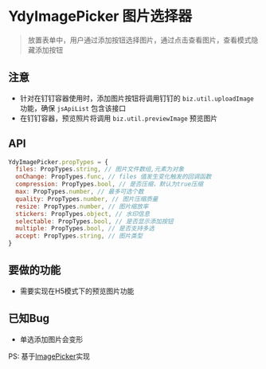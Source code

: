 # YdyImagePicker 图片选择器

> 放置表单中，用户通过添加按钮选择图片，通过点击查看图片，查看模式隐藏添加按钮

## 注意

- 针对在钉钉容器使用时，添加图片按钮将调用钉钉的 `biz.util.uploadImage` 功能，确保 `jsApiList` 包含该接口
- 在钉钉容器，预览照片将调用 `biz.util.previewImage` 预览图片

## API

~~~ js
YdyImagePicker.propTypes = {
  files: PropTypes.string, // 图片文件数组,元素为对象
  onChange: PropTypes.func, // files 值发生变化触发的回调函数
  compression: PropTypes.bool, // 是否压缩，默认为true压缩
  max: PropTypes.number, // 最多可选个数
  quality: PropTypes.number, // 图片压缩质量
  resize: PropTypes.number, // 图片缩放率
  stickers: PropTypes.object, // 水印信息
  selectable: PropTypes.bool, // 是否显示添加按钮
  multiple: PropTypes.bool, // 是否支持多选
  accept: PropTypes.string, // 图片类型
}
~~~

## 要做的功能

- 需要实现在H5模式下的预览图片功能

## 已知Bug

- 单选添加图片会变形

PS: 基于[ImagePicker](https://mobile.ant.design/components/image-picker-cn/)实现